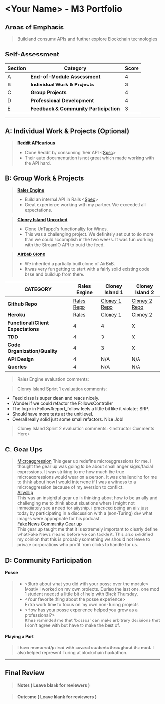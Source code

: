 # \<Your Name> - M3 Portfolio

## Areas of Emphasis

> Build and consume APIs and further explore Blockchain technologies

## Self-Assessment

| Section | Category | Score |
| --- | ----- | --- |
| A | **End-of-Module Assessment** | 4 |
| B | **Individual Work & Projects** | 3 |
| C | **Group Projects** | 4 |
| D | **Professional Development** | 4 |
| E | **Feedback & Community Participation** | 3 |



-----------------------

## A: Individual Work & Projects (Optional)

> **[Reddit APIcurious](https://github.com/iamchrissmith/reddit-api)**
> * Clone Reddit by consuming their API <[Spec](http://backend.turing.io/module3/projects/apicurious)>
> * Their auto documentation is not great which made working with the API hard.


## B: Group Work & Projects

> **[Rales Engine](https://github.com/iamchrissmith/rales_engine)** 
>* Build an internal API in Rails <[Spec](http://backend.turing.io/module3/projects/rails_engine)>
>* Great experience working with my partner.  We exceeded all expectations.

> **[Cloney Island](http://backend.turing.io/module3/projects/cloney_island/cloney_island)**
> **[Uncorked](https://github.com/iamchrissmith/uncorked)** 
>* Clone UnTappd's functionality for Wines. 
>* This was a challenging project.  We definitely set out to do more than we could accomplish in the two weeks.  It was fun working with the StreamIO API to build the feed.

> **[AirBnB Clone](https://github.com/iamchrissmith/air_bnb_clone)** 
>* We inherited a partially built clone of AirBnB.
>* It was very fun getting to start with a fairly solid existing code base and build up from there.  

| CATEGORY | Rales Engine | Cloney Island 1 | Cloney Island 2 |
| --- | --- | --- | --- |
| **Github Repo** | [Rales Repo](https://github.com/iamchrissmith/reddit-api) | [Cloney 1 Repo](https://github.com/iamchrissmith/uncorked) | [Cloney 2 Repo](https://github.com/iamchrissmith/air_bnb_clone) |
| **Heroku** | [Rales](https://) | [Cloney 1](https://desolate-fjord-36516.herokuapp.com/) | [Cloney 2](https://airbnb-me-a-river.herokuapp.com/) |
| **Functional/Client Expectations** | 4 | 4 | X |
| **TDD** | 4 | 3 | X |
| **Code Organization/Quality** | 4 | 3 | X |
| **API Design** | 4 | N/A | N/A |
| **Queries** | 4 | N/A | N/A |

> Rales Engine evaluation comments:


> Cloney Island Sprint 1 evaluation comments:  
 * Feed class is super clean and reads nicely.  
 * Wonder if we could refactor the FollowsController  
 * The logic in Follow#report_follow feels a little bit like it violates SRP.  
 * Should have more tests at the unit level.
 * Overall really solid just some small refactors. Nice Job!

> Cloney Island Sprint 2 evaluation comments:
\<Instructor Comments Here>

## C. **Gear Ups**

> [Microaggression](https://github.com/turingschool/gear-up/blob/master/microaggressions_original.markdown)
This gear up redefine microaggressions for me. I thought the gear up was going to be about small anger signs/facial expressions.  It was striking to me how much the true microaggressions would wear on a person. It was challenging for me to think about how I would intervene if I was a witness to a microaggression because of my aversion to conflict.  
> [Allyship](https://github.com/turingschool/gear-up/blob/master/allyship.markdown)  
This was an insightful gear up in thinking about how to be an ally and challenging me to think about situations where I might not immediately see a need for allyship.  I practiced being an ally just today by participating in a discussion with a (non-Turing) dev what images were appropriate for his podcast.  
> [Fake News Community Gear up](https://gist.github.com/caward12/9b45791a4645995522b4469ab4e53ed9)  
 This gear up taught me that it is extremely important to clearly define what Fake News means before we can tackle it.  This also solidified my opinion that this is probably something we should not leave to private corporations who profit from clicks to handle for us.


## D: Community Participation

#### **Posse**
  >* \<Blurb about what you did with your posse over the module>  
  > Mostly I worked on my own projects.  During the last one, one mod 1 student needed a little bit of help with Black Thursday.
  >* \<Your favorite thing about the posse experience>  
  > Extra work time to focus on my own non-Turing projects.
  >* \<How has your posse experience helped you grow as a professional?>  
  > It has reminded me that 'bosses' can make arbitrary decisions that I don't agree with but have to make the best of.

#### **Playing a Part**

> I have mentored/paired with several students throughout the mod. I also helped represent Turing at blockchain hackathon. 

------------------

## Final Review

> #### Notes ( Leave blank for reviewers )

> #### Outcome ( Leave blank for reviewers )